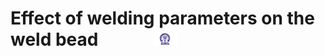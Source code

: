# Effect of welding parameters on the weld bead &nbsp; &nbsp; &nbsp; &nbsp; &nbsp; &nbsp; <img src="./images/iitkgp.png" width="8%" />